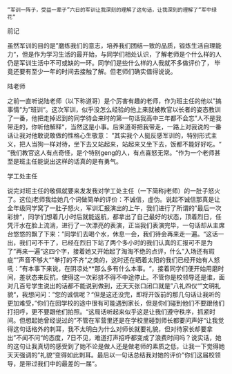 `“军训一阵子，受益一辈子”六日的军训让我深刻的理解了这句话，让我深刻的理解了“军中绿花”`

​​前记

虽​然军训的目的是”磨练我们的意志，培养我们团结一致的品质，锻炼生活自理能力“，但是作为学习生活的最开始，与同学们相处认识，了解老师是个什么样的人仍是军训生活中不可或缺的一环。同学们是些什么样的人我就不多做评价了， 毕竟还要有至少一年的时间去接触了解。但老师们确实值得说说。

陆老师

之前一直听说陆老师（以下称道哥）是个厉害有趣的老师，作为班主任的他以”搞事情“为”班训“。这次军训，似乎没怎么经验的他上来就被教官以长者的姿态教训了一番，他把走掉迟到的同学待会来时的第一句话我高中三年都不会忘”人不是我带走的，你听他解释“，当然这是小事。后来道哥把我带走，一路上对我说的一番话让我对他敢说敢做的性格心生敬意：
”其实我个人挺反感军训的，特别形式主义，把人当狗一样对待，坐下去又站起来，站起来又坐下去，饭都不能好好吃。“
”我们教官这人有点奇怪，是个特别geng的人，有点喜怒无常。“​
作为一个老师甚至是班主任能说出这样的话真的是有勇气。​

学工处主任

说完对班主任的敬佩就要来发发我对学工处主任（一下简称j老师）的一肚子怒火了。这位j老师我给她几个词做简单的评价：不诚信，虚伪。说起不诚信那真是让全年级同学窝了一肚子怒火，军训汇报演出的上午，我们进行了所谓的”最后一次彩排“，同学们想着几小时后就能返航，都拿出了自己最好的状态，顶着烈日，任凭汗水在脸上流淌，进行了一次漂亮的表演，正当我们表演完毕，一句话却从主席台悠悠的飘了下来：”同学们去喝个水，休息一会，我们待会再来走一遍。“这话一出，我们可不干了，已经在烈日下站了两个多小时的我们认真的汇报可不是为了”再来一遍“这四个字，接着她又开始起了淘淘不绝的点评，什么”入场还有瑕疵“”声音不够大“”拳打的不齐“之类的，这时还在晒着太阳的我们已经开始有人怒吼：”有本事下来说，在阴凉处**那么多有什么本事。“，接着同学们便开始用磨时间，差状态来反抗，使得这一次彩排不得不中途停止。不管你是校领导还是谁，面对几百号学生说出的话都不能说到做到，还天天张口闭口就是”八礼四仪“”文明礼貌“，我想问问：”您的诚信呢？“但是这还没完，即将开饭前的那几句话让我听的更加难受，”你们在回学校的途中很有可能遇到家长，但是你们碰到他们不要跟他们打招呼，更不要跟他们拍照。“这局话听起来似乎这是让我们遵守秩序，抓紧时间。但想起她曾经说过的”不管在军营里还是在学校里碰到师长都要问声好“让我觉得这句话格外的刺耳，我不太明白为什么对师长就要礼貌，但对待家长却要拿出”不闻不问“的态度，7日不见，难道打声招呼都变成了浪费时间吗？说实话，她的这句让我真切的感受到了她不论是做人还是做老师的素质之低，让我一下觉得她天天强调的”礼貌“变得如此刺耳。最后以一句话总结我对她的评价”你们这届校领导，是带过我们中的最差的一届“。​​​​
<!-- ##{"timestamp":1503936000}## -->